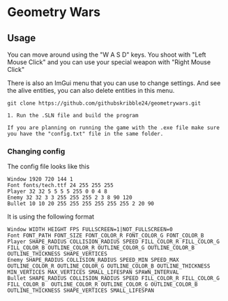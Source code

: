 # Geometry Wars

## Usage
You can move around using the "W A S D" keys. You shoot with "Left Mouse Click" and you can use your special weapon with "Right Mouse Click"

There is also an ImGui menu that you can use to change settings. And see the alive entities, you can also delete entities in this menu.

```
git clone https://github.com/githubskribble24/geometrywars.git

1. Run the .SLN file and build the program

If you are planning on running the game with the .exe file make sure you have the "config.txt" file in the same folder.
```

### Changing config
The config file looks like this
```
Window 1920 720 144 1
Font fonts/tech.ttf 24 255 255 255
Player 32 32 5 5 5 5 255 0 0 4 8
Enemy 32 32	3 3 255 255 255 2 3 8 90 120
Bullet 10 10 20 255 255 255 255 255 255 2 20 90
```

It is using the following format
```
Window WIDTH HEIGHT FPS FULLSCREEN=1|NOT_FULLSCREEN=0
Font FONT_PATH FONT_SIZE FONT_COLOR_R FONT_COLOR_G FONT_COLOR_B
Player SHAPE_RADIUS COLLISION_RADIUS SPEED FILL_COLOR_R FILL_COLOR_G FILL_COLOR_B OUTLINE_COLOR_R OUTLINE_COLOR_G OUTLINE_COLOR_B OUTLINE_THICKNESS SHAPE_VERTICES
Enemy SHAPE_RADIUS COLLISION_RADIUS SPEED_MIN SPEED_MAX OUTLINE_COLOR_R OUTLINE_COLOR_G OUTLINE_COLOR_B OUTLINE_THICKNESS MIN_VERTICES MAX_VERTICES SMALL_LIFESPAN SPAWN_INTERVAL
Bullet SHAPE_RADIUS COLLISION_RADIUS SPEED FILL_COLOR_R FILL_COLOR_G FILL_COLOR_B  OUTLINE_COLOR_R OUTLINE_COLOR_G OUTLINE_COLOR_B OUTLINE_THICKNESS SHAPE_VERTICES SMALL_LIFESPAN
```

